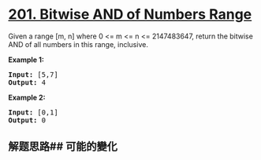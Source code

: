 # [201. Bitwise AND of Numbers Range](https://leetcode-cn.com/problems/bitwise-and-of-numbers-range/)
Given a range [m, n] where 0 &lt;= m &lt;= n &lt;= 2147483647, return the bitwise AND of all numbers in this range, inclusive.

**Example 1:**


<pre><strong>Input:</strong> [5,7]
<strong>Output:</strong> 4
</pre>

**Example 2:**


<pre><strong>Input:</strong> [0,1]
<strong>Output:</strong> 0</pre>

## 解题思路## 可能的變化